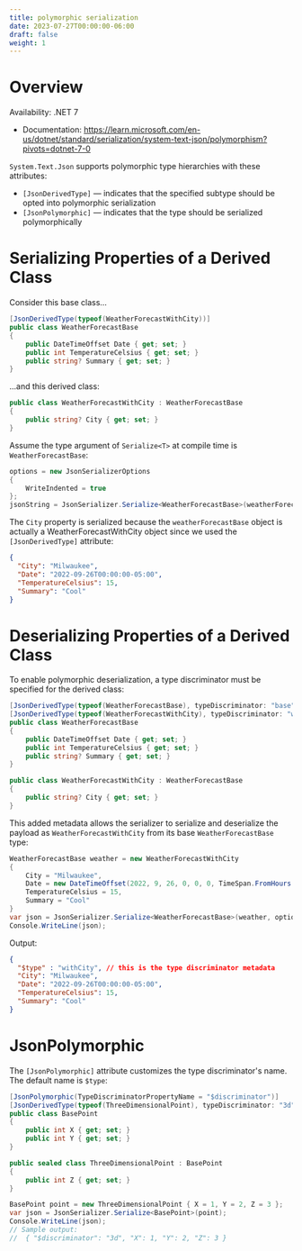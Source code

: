 ```yaml
---
title: polymorphic serialization
date: 2023-07-27T00:00:00-06:00
draft: false
weight: 1
---
```


# Overview
<g>Availability: .NET 7</g>
- Documentation: https://learn.microsoft.com/en-us/dotnet/standard/serialization/system-text-json/polymorphism?pivots=dotnet-7-0

`System.Text.Json` supports polymorphic type hierarchies with these attributes:
- `[JsonDerivedType]` — indicates that the specified subtype should be opted into polymorphic serialization
- `[JsonPolymorphic]` — indicates that the type should be serialized polymorphically

# Serializing Properties of a Derived Class
Consider this base class...
```cs {hl_lines=1}
[JsonDerivedType(typeof(WeatherForecastWithCity))]
public class WeatherForecastBase
{
    public DateTimeOffset Date { get; set; }
    public int TemperatureCelsius { get; set; }
    public string? Summary { get; set; }
}
```

...and this derived class:
```cs
public class WeatherForecastWithCity : WeatherForecastBase
{
    public string? City { get; set; }
}
```

Assume the type argument of `Serialize<T>` at compile time is `WeatherForecastBase`:
```cs
options = new JsonSerializerOptions
{
    WriteIndented = true
};
jsonString = JsonSerializer.Serialize<WeatherForecastBase>(weatherForecastBase, options);
```

The `City` property is serialized because the `weatherForecastBase` object is actually a WeatherForecastWithCity object since we used the `[JsonDerivedType]` attribute:

```json
{
  "City": "Milwaukee",
  "Date": "2022-09-26T00:00:00-05:00",
  "TemperatureCelsius": 15,
  "Summary": "Cool"
}
```

# Deserializing Properties of a Derived Class
To enable polymorphic deserialization, a  type discriminator must be specified for the derived class:
```cs {hl_lines=[1,2]}
[JsonDerivedType(typeof(WeatherForecastBase), typeDiscriminator: "base")]
[JsonDerivedType(typeof(WeatherForecastWithCity), typeDiscriminator: "withCity")]
public class WeatherForecastBase
{
    public DateTimeOffset Date { get; set; }
    public int TemperatureCelsius { get; set; }
    public string? Summary { get; set; }
}

public class WeatherForecastWithCity : WeatherForecastBase
{
    public string? City { get; set; }
}
```

This added metadata allows the serializer to serialize and deserialize the payload as `WeatherForecastWithCity` from its base `WeatherForecastBase` type:
```cs
WeatherForecastBase weather = new WeatherForecastWithCity
{
    City = "Milwaukee",
    Date = new DateTimeOffset(2022, 9, 26, 0, 0, 0, TimeSpan.FromHours(-5)),
    TemperatureCelsius = 15,
    Summary = "Cool"
}
var json = JsonSerializer.Serialize<WeatherForecastBase>(weather, options);
Console.WriteLine(json);
```
Output:
```json
{
  "$type" : "withCity", // this is the type discriminator metadata 
  "City": "Milwaukee",
  "Date": "2022-09-26T00:00:00-05:00",
  "TemperatureCelsius": 15,
  "Summary": "Cool"
}
```

# JsonPolymorphic
The `[JsonPolymorphic]` attribute customizes the type discriminator's name.  The default name is `$type`:
```cs
[JsonPolymorphic(TypeDiscriminatorPropertyName = "$discriminator")]
[JsonDerivedType(typeof(ThreeDimensionalPoint), typeDiscriminator: "3d")]
public class BasePoint
{
    public int X { get; set; }
    public int Y { get; set; }
}

public sealed class ThreeDimensionalPoint : BasePoint
{
    public int Z { get; set; }
}

BasePoint point = new ThreeDimensionalPoint { X = 1, Y = 2, Z = 3 };
var json = JsonSerializer.Serialize<BasePoint>(point);
Console.WriteLine(json);
// Sample output:
//  { "$discriminator": "3d", "X": 1, "Y": 2, "Z": 3 }
```
